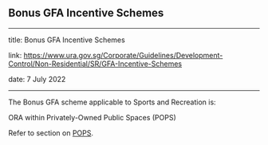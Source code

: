 ## Bonus GFA Incentive Schemes
---
title: Bonus GFA Incentive Schemes

link: https://www.ura.gov.sg/Corporate/Guidelines/Development-Control/Non-Residential/SR/GFA-Incentive-Schemes

date: 7 July 2022

---


The Bonus GFA scheme applicable to Sports and Recreation is:

ORA within Privately-Owned Public Spaces (POPS)

Refer to section on [POPS](https://www.ura.gov.sg/Corporate/Guidelines/Development-Control/gross-floor-area/GFA/Privately-OwnedPublicSpacesPOPS).



